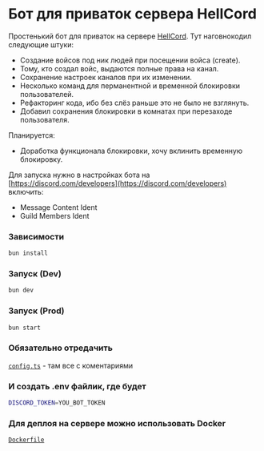 # Бот для приваток сервера HellCord

Простенький бот для приваток на сервере [HellCord](https://discord.gg/hellcord).
Тут наговнокодил следующие штуки:

- Создание войсов под ник людей при посещении войса (create).
- Тому, кто создал войс, выдаются полные права на канал.
- Сохранение настроек каналов при их изменении.
- Несколько команд для перманентной и временной блокировки пользователей.
- Рефакторинг кода, ибо без слёз раньше это не было не взглянуть.
- Добавил сохранения блокировки в комнатах при перезаходе пользователя.

Планируется:

- Доработка функционала блокировки, хочу вклинить временную блокировку.

Для запуска нужно в настройках бота на
[https://discord.com/developers](https://discord.com/developers) включить:

- Message Content Ident
- Guild Members Ident

### Зависимости

```bash
bun install
```

### Запуск (Dev)

```bash
bun dev
```

### Запуск (Prod)

```bash
bun start
```

### Обязательно отредачить

[`config.ts`](config.ts) - там все с коментариями

### И создать .env файлик, где будет

```sh
DISCORD_TOKEN=YOU_BOT_TOKEN
```

### Для деплоя на сервере можно использовать Docker

[`Dockerfile`](Dockerfile)

